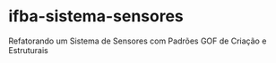 # ifba-sistema-sensores
Refatorando um Sistema de Sensores com Padrões GOF de Criação e Estruturais

